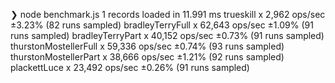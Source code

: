 ❯ node benchmark.js
1 records loaded in 11.991 ms
trueskill x 2,962 ops/sec ±3.23% (82 runs sampled)
bradleyTerryFull x 62,643 ops/sec ±1.09% (91 runs sampled)
bradleyTerryPart x 40,152 ops/sec ±0.73% (91 runs sampled)
thurstonMostellerFull x 59,336 ops/sec ±0.74% (93 runs sampled)
thurstonMostellerPart x 38,666 ops/sec ±1.21% (92 runs sampled)
plackettLuce x 23,492 ops/sec ±0.26% (91 runs sampled)

